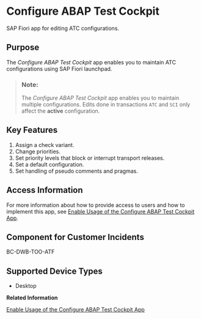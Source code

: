 <!-- loio22c26ff27b9f44b7b7229a01e8e8ed25 -->

# Configure ABAP Test Cockpit

SAP Fiori app for editing ATC configurations.



## Purpose

The *Configure ABAP Test Cockpit* app enables you to maintain ATC configurations using SAP Fiori launchpad.

> ### Note:  
> The *Configure ABAP Test Cockpit* app enables you to maintain multiple configurations. Edits done in transactions `ATC` and `SCI` only affect the **active** configuration.



## Key Features

1.  Assign a check variant.
2.  Change priorities.
3.  Set priority levels that block or interrupt transport releases.
4.  Set a default configuration.
5.  Set handling of pseudo comments and pragmas.



## Access Information

For more information about how to provide access to users and how to implement this app, see [Enable Usage of the Configure ABAP Test Cockpit App](enable-usage-of-the-configure-abap-test-cockpit-app-f8896e3.md).



## Component for Customer Incidents

BC-DWB-TOO-ATF



## Supported Device Types

-   Desktop

**Related Information**  


[Enable Usage of the Configure ABAP Test Cockpit App](enable-usage-of-the-configure-abap-test-cockpit-app-f8896e3.md "This is the enablement topic for the Configure ABAP Test Cockpit Fiori app.")

